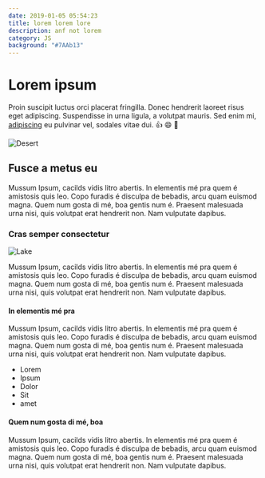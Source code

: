 ```yaml
---
date: 2019-01-05 05:54:23
title: lorem lorem lore
description: anf not lorem
category: JS
background: "#7AAb13"
---
```


# Lorem ipsum

Proin suscipit luctus orci placerat fringilla. Donec hendrerit laoreet risus eget adipiscing. Suspendisse in urna ligula, a volutpat mauris. Sed enim mi, [adipiscing](http://google.com) eu pulvinar vel, sodales vitae dui. :thumbsup: :smile: :sparkler:

<!-- Descrição e caminho das imagens -->

![Desert](/assets/img/desert.jpg)

## Fusce a metus eu

Mussum Ipsum, cacilds vidis litro abertis. In elementis mé pra quem é amistosis quis leo. Copo furadis é disculpa de bebadis, arcu quam euismod magna. Quem num gosta di mé, boa gentis num é. Praesent malesuada urna nisi, quis volutpat erat hendrerit non. Nam vulputate dapibus.

### Cras semper consectetur

![Lake](/assets/img/lake.jpg)

Mussum Ipsum, cacilds vidis litro abertis. In elementis mé pra quem é amistosis quis leo. Copo furadis é disculpa de bebadis, arcu quam euismod magna. Quem num gosta di mé, boa gentis num é. Praesent malesuada urna nisi, quis volutpat erat hendrerit non. Nam vulputate dapibus.

#### In elementis mé pra

Mussum Ipsum, cacilds vidis litro abertis. In elementis mé pra quem é amistosis quis leo. Copo furadis é disculpa de bebadis, arcu quam euismod magna. Quem num gosta di mé, boa gentis num é. Praesent malesuada urna nisi, quis volutpat erat hendrerit non. Nam vulputate dapibus.

- Lorem
- Ipsum
- Dolor
- Sit
- amet

#### Quem num gosta di mé, boa

Mussum Ipsum, cacilds vidis litro abertis. In elementis mé pra quem é amistosis quis leo. Copo furadis é disculpa de bebadis, arcu quam euismod magna. Quem num gosta di mé, boa gentis num é. Praesent malesuada urna nisi, quis volutpat erat hendrerit non. Nam vulputate dapibus.
